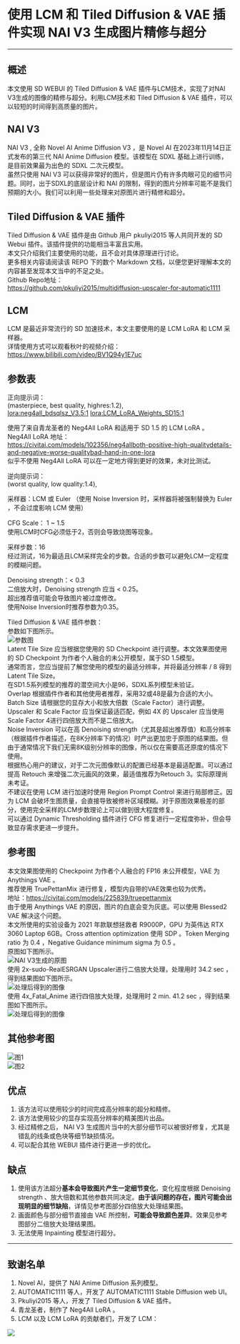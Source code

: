 # 使用 LCM 和 Tiled Diffusion & VAE 插件实现 NAI V3 生成图片精修与超分
***
## 概述
本文使用 SD WEBUI 的 Tiled Diffusion & VAE 插件与LCM技术，实现了对NAI V3生成的图像的精修与超分。利用LCM技术和 Tiled Diffusion & VAE 插件，可以以较短的时间得到高质量的图片。
## NAI V3
NAI V3 , 全称 Novel AI Anime Diffusion V3 ，是 Novel AI 在2023年11月14日正式发布的第三代 NAI Anime Diffusion 模型。该模型在 SDXL 基础上进行训练，是目前效果最为出色的 SDXL 二次元模型。  
虽然只使用 NAI V3 可以获得非常好的图片，但是图片仍有许多肉眼可见的细节问题。同时，出于SDXL的底层设计和 NAI 的限制，得到的图片分辨率可能不是我们预期的大小。我们可以利用一些处理来对原图片进行精修和超分。  

## Tiled Diffusion & VAE 插件
Tiled Diffusion & VAE 插件是由 Github 用户 pkuliyi2015 等人共同开发的 SD Webui 插件。该插件提供的功能相当丰富且实用。  
本文只介绍我们主要使用的功能，且不会对具体原理进行讨论。  
更多相关内容请阅读该 REPO 下的数个 Markdown 文档，以便您更好理解本文的内容甚至发现本文当中的不足之处。  
Github Repo地址：  
https://github.com/pkuliyi2015/multidiffusion-upscaler-for-automatic1111  

## LCM
LCM 是最近非常流行的 SD 加速技术，本文主要使用的是 LCM LoRA 和 LCM 采样器。  
详情使用方式可以观看秋叶的视频介绍：  
https://www.bilibili.com/video/BV1Q94y1E7uc

## 参数表  
正向提示词：  
(masterpiece, best quality, highres:1.2),  
<lora:neg4all_bdsqlsz_V3.5:1> <lora:LCM_LoRA_Weights_SD15:1>  

使用了来自青龙圣者的 Neg4All LoRA 和适用于 SD 1.5 的 LCM LoRA 。  
Neg4All LoRA 地址：  
https://civitai.com/models/102356/neg4allboth-positive-high-qualitydetails-and-negative-worse-qualitybad-hand-in-one-lora  
似乎不使用 Neg4All LoRA 可以在一定地方得到更好的效果，未对比测试。  

逆向提示词：  
(worst quality, low quality:1.4),  

采样器：LCM 或 Euler （使用 Noise Inversion 时，采样器将被强制替换为 Euler ，不会过度影响 LCM 使用）  

CFG Scale： 1 ~ 1.5  
使用LCM时CFG必须低于2，否则会导致烧图等现象。  

采样步数：16  
经过测试，16为最适且LCM采样完全的步数。合适的步数可以避免LCM一定程度的模糊问题。  

Denoising strength：< 0.3  
二倍放大时，Denoising strength 应当 < 0.25。  
超出推荐值可能会导致图片被过度修改。  
使用Noise Inversion时推荐参数为0.35。  

Tiled Diffusion & VAE 插件参数：  
参数如下图所示。  
![参数图](./imgs/parameters.png)  
Latent Tile Size 应当根据您使用的 SD Checkpoint 进行调整。本文效果图使用的 SD Checkpoint 为作者个人融合的未公开模型，属于SD 1.5模型。  
通常而言，您应当提前了解您使用的模型的最适分辨率，并将最适分辨率 / 8 得到 Latent Tile Size。  
在SD1.5系列模型的推荐的潜空间大小是96，SDXL系列模型未验证。  
Overlap 根据插件作者和其他使用者推荐，采用32或48是最为合适的大小。  
Batch Size 请根据您的显存大小和放大倍数（Scale Factor）进行调整。  
Upscaler 和 Scale Factor 应当保证最适匹配，例如 4X 的 Upscaler 应当使用 Scale Factor 4进行四倍放大而不是二倍放大。  
Noise Inversion 可以在高 Denoising strength（尤其是超出推荐值）和高分辨率（根据插件作者描述，在8K分辨率下的情况）时产出更加忠于原图的结果图。但由于通常情况下我们无需8K级别分辨率的图像，所以仅在需要高还原度的情况下使用。  
根据热心用户的建议，对于二次元图像默认的配置已经基本是最适配置。可以通过提高 Retouch 来增强二次元画风的效果，最适值推荐为Retouch 3。实际原理尚未考证。  
不建议在使用 LCM 进行加速时使用 Region Prompt Control 来进行局部修正。因为 LCM 会破坏生图质量，会直接导致被修补区域模糊。对于原图效果极差的部分，使用完全采样的LCM步数理论上可以做到很大程度修复。  
可以通过 Dynamic Thresholding 插件进行 CFG 修复进行一定程度弥补，但会导致显存需求更进一步提升。  

## 参考图
本文效果图使用的 Checkpoint 为作者个人融合的 FP16 未公开模型，VAE 为 Anythings VAE 。  
推荐使用 TruePettanMix 进行修复，模型内自带的VAE效果也较为优秀。  
地址：https://civitai.com/models/225839/truepettanmix  
由于使用 Anythings VAE 的原因，图片的白底会变为灰底。可以使用 Blessed2 VAE 解决这个问题。  
本文所使用的实验设备为 2021 年款联想拯救者 R9000P，GPU 为英伟达 RTX 3060 Laptop 6GB。Cross attention optimization 使用 SDP 。Token Merging ratio 为 0.4 ，Negative Guidance minimum sigma 为 0.5 。  
原图如下图所示。  
![NAI V3生成的原图](./imgs/results/original.png)  
使用 2x-sudo-RealESRGAN Upscaler进行二倍放大处理，处理用时 34.2 sec ，得到结果图如下图所示。  
![处理后得到的图像](./imgs/results/2x_upscale.png)  
使用 4x_Fatal_Anime 进行四倍放大处理，处理用时 2 min. 41.2 sec ，得到结果图如下图所示。  
![处理后得到的图像](./imgs/results/4x_upscale.png)  

## 其他参考图
![图1](./imgs/other_results/00014-2896793506.png)  
![图2](./imgs/other_results/00037-2575251903.png)  

## 优点
1. 该方法可以使用较少的时间完成高分辨率的超分和精修。  
2. 该方法使用较少的显存实现高分辨率的精美图片出品。  
3. 经过精修之后， NAI V3 生成图片当中的大部分细节可以被很好修复，尤其是错乱的线条或色块等细节缺损情况。  
4. 可以配合其他 WEBUI 插件进行更进一步的优化。  

## 缺点
1. 使用该方法超分**基本会导致图片产生一定细节变化**，变化程度根据 Denoising strength 、放大倍数和其他参数共同决定。**由于该问题的存在，图片可能会出现明显的细节缺陷**，详情见参考图部分四倍放大处理结果图。    
2. 画面颜色与部分细节直接由 VAE 所控制，**可能会导致颜色差异**。效果见参考图部分二倍放大处理结果图。  
3. 无法使用 Inpainting 模型进行超分。    
***  
## 致谢名单
1. Novel AI，提供了 NAI Anime Diffusion 系列模型。
2. AUTOMATIC1111 等人，开发了 AUTOMATIC1111 Stable Diffusion web UI。  
3. Pkuliyi2015 等人，开发了 Tiled Diffusion & VAE 插件。
4. 青龙圣者，制作了 Neg4All LoRA 。  
5. LCM 以及 LCM LoRA 的贡献者们，开发了 LCM：  
<a href="https://github.com/luosiallen/latent-consistency-model/graphs/contributors">
  <img src="https://contrib.rocks/image?repo=luosiallen/latent-consistency-model" />
</a>  
